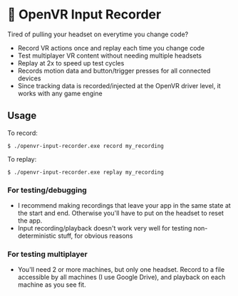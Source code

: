 # :red_circle: OpenVR Input Recorder
Tired of pulling your headset on everytime you change code? 

* Record VR actions once and replay each time you change code
* Test multiplayer VR content without needing multiple headsets
* Replay at 2x to speed up test cycles
* Records motion data and button/trigger presses for all connected devices
* Since tracking data is recorded/injected at the OpenVR driver level, it works with any game engine

## Usage
To record:
```
$ ./openvr-input-recorder.exe record my_recording
```

To replay:
```
$ ./openvr-input-recorder.exe replay my_recording
```

### For testing/debugging
* I recommend making recordings that leave your app in the same state at the start and end. Otherwise you'll have to put on the headset to reset the app.
* Input recording/playback doesn't work very well for testing non-deterministic stuff, for obvious reasons

### For testing multiplayer
* You'll need 2 or more machines, but only one headset. Record to a file accessible by all machines (I use Google Drive), and playback on each machine as you see fit.
